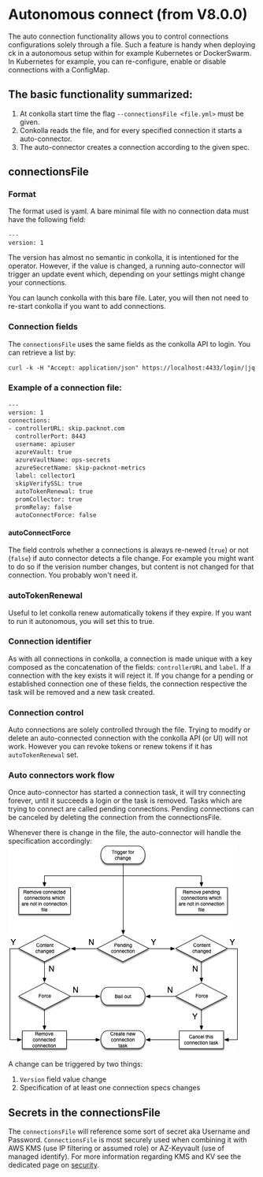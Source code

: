 # Autonomous connect (from V8.0.0)
The auto connection functionality allows you to control connections configurations solely through a file.
Such a feature is handy when deploying ck in a autonomous setup within for example Kubernetes or DockerSwarm. In Kubernetes for example, you can re-configure, enable or disable connections with a ConfigMap.


## The basic functionality summarized:
1. At conkolla start time the flag `--connectionsFile <file.yml>` must be given. 
2. Conkolla reads the file, and for every specified connection it starts a auto-connector.
3. The auto-connector creates a connection according to the given spec.

## connectionsFile
### Format
The format used is yaml. A bare minimal file with no connection data must have the following field:
```
---
version: 1

```
The version has almost no semantic in conkolla, it is intentioned for the operator. However, if the value is changed, a running auto-connector will trigger an update event which, depending on your
settings might change your connections.

You can launch conkolla with this bare file. Later, you will then not need to re-start conkolla if you want to add connections.


### Connection fields
The `connectionsFile` uses the same fields as the conkolla API to login. You can retrieve a list by:

```
curl -k -H "Accept: application/json" https://localhost:4433/login/|jq
```

### Example of a connection file:

```
---
version: 1
connections:
- controllerURL: skip.packnot.com
  controllerPort: 8443
  username: apiuser
  azureVault: true
  azureVaultName: ops-secrets
  azureSecretName: skip-packnot-metrics
  label: collector1
  skipVerifySSL: true
  autoTokenRenewal: true
  promCollector: true
  promRelay: false
  autoConnectForce: false
```
#### autoConnectForce
The field controls whether a connections is always re-newed (`true`) or not (`false`) if auto connector detects a file change. For example you might want to do so if the verision number changes, 
but content is not changed for that connection. You probably won't need it.

### autoTokenRenewal
Useful to let conkolla renew automatically tokens if they expire. If you want to run it autonomous, you will set this to true.

### Connection identifier
As with all connections in conkolla, a connection is made unique with a key composed as the concatenation of the fields: `controllerURL` and `label`. If a connection with the key exists it will reject it.
If you change for a pending or established connection one of these fields, the connection respective the task will be removed and a new task created.

### Connection control
Auto connections are solely controlled through the file. Trying to modify or delete an auto-connected connection with the conkolla API (or UI) will not work. However you can revoke tokens or renew tokens if it has `autoTokenRenewal` set.

### Auto connectors work flow
Once auto-connector has started a connection task, it will try connecting forever, until it succeeds a login or the task is removed. Tasks which are trying to connect are called pending connections. 
Pending connections can be canceled by deleting the connection from the connectionsFile.

Whenever there is change in the file, the auto-connector will handle the specification accordingly:
![ac-work-flow](./auto-connect-workflow.png)

 A change can be triggered by two things:
 1. `Version` field value change
 2. Specification of at least one connection specs changes







## Secrets in the connectionsFile
The `connectionsFile` will reference some sort of secret aka Username and Password. `ConnectionsFile` is most securely used when combining it with AWS KMS (use IP filtering or assumed role) or AZ-Keyvault (use of managed identify). For more information regarding KMS and KV see the dedicated page on [security](./security.md).



